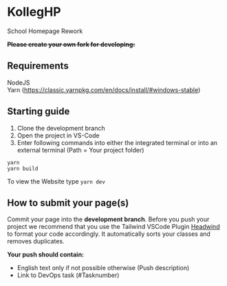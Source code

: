 # KollegHP

School Homepage Rework

~~**Please create your own fork for developing:**~~
## Requirements

NodeJS\
Yarn
(https://classic.yarnpkg.com/en/docs/install/#windows-stable)

## Starting guide

1. Clone the development branch
2. Open the project in VS-Code
3. Enter following commands into either the integrated terminal or into an external terminal (Path = Your project folder)

```
yarn
yarn build
```

To view the Website type `yarn dev`

## How to submit your page(s)

Commit your page into the **development branch**.
Before you push your project we recommend that you use the Tailwind VSCode Plugin
[Headwind](https://marketplace.visualstudio.com/items?itemName=heybourn.headwind) to format your code accordingly. It automatically sorts your classes and removes duplicates.

**Your push should contain:**

- English text only if not possible otherwise (Push description)
- Link to DevOps task (#Tasknumber)
